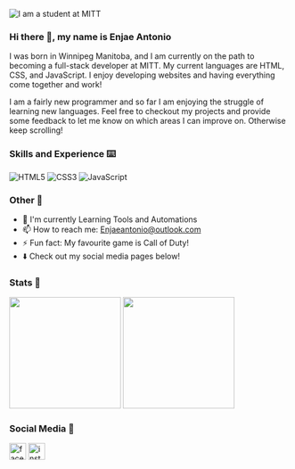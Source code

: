 ![I am a student at MITT](https://pbs.twimg.com/media/CIUcHvdUEAASbr3.png)

### Hi there 👋, my name is Enjae Antonio

I was born in Winnipeg Manitoba, and I am currently on the path to becoming a full-stack developer at MITT. My current languages are HTML, CSS, and JavaScript. I enjoy developing websites and having everything come together and work! 

I am a fairly new programmer and so far I am enjoying the struggle of learning new languages. Feel free to checkout my projects and provide some feedback to let me know on which areas I can improve on. Otherwise keep scrolling!

### Skills and Experience ⌨️

![HTML5](https://img.shields.io/badge/html5-%23E34F26.svg?style=for-the-badge&logo=html5&logoColor=white)
![CSS3](https://img.shields.io/badge/css3-%231572B6.svg?style=for-the-badge&logo=css3&logoColor=white)
![JavaScript](https://img.shields.io/badge/javascript-%23323330.svg?style=for-the-badge&logo=javascript&logoColor=%23F7DF1E)

### Other 🍎

- 🌱 I'm currently Learning Tools and Automations 
- 📫 How to reach me: Enjaeantonio@outlook.com 
- ⚡ Fun fact: My favourite game is Call of Duty! 
- ⬇️ Check out my social media pages below!


### Stats 🥇

<img src = 'https://github-readme-stats.vercel.app/api?username=Enjaeantonio&theme=tokyonight' height = 200px> <img src = 'https://github-readme-stats.vercel.app/api/top-langs/?username=enjaeantonio&theme=tokyonight' height = 200px> 


### Social Media 📱

[<img src='https://img.shields.io/badge/Facebook-1877F2?style=for-the-badge&logo=facebook&logoColor=white' alt='facebook' height='30'>](https://www.facebook.com/enjae.antoniocatacutan/)  [<img src='https://img.shields.io/badge/Instagram-E4405F?style=for-the-badge&logo=instagram&logoColor=white' alt='instagram' height='30'>](https://www.instagram.com/enjaeantonio/)  

